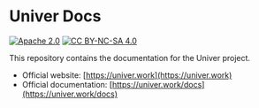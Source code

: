 # Univer Docs

[![Apache 2.0](https://img.shields.io/badge/License-Apache_2.0-blue.svg)](https://opensource.org/licenses/Apache-2.0)
[![CC BY-NC-SA 4.0](https://img.shields.io/badge/License-CC%20BY--NC--SA%204.0-lightgrey.svg)](https://creativecommons.org/licenses/by-nc-sa/4.0/)

This repository contains the documentation for the Univer project.

- Official website: [https://univer.work](https://univer.work)
- Official documentation: [https://univer.work/docs](https://univer.work/docs)
